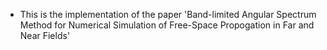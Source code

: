 - This is the implementation of the paper 'Band-limited Angular Spectrum Method for Numerical Simulation of Free-Space Propogation in Far and Near Fields'
